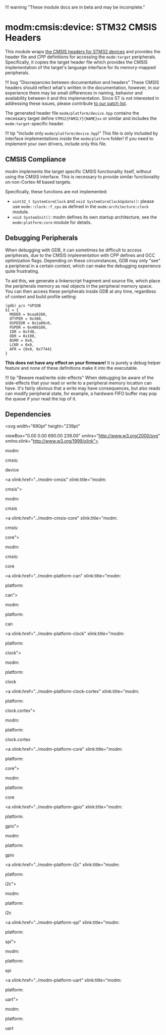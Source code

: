 !!! warning "These module docs are in beta and may be incomplete."

# modm:cmsis:device: STM32 CMSIS Headers

This module wraps [the CMSIS headers for STM32 devices][repo] and provides the
header file and CPP definitions for accessing the `modm:target` peripherals.
Specifically, it copies the target header file which provides the CMSIS
implementation of the target's language interface for its memory-mapped
peripherals.

!!! bug "Discrepancies between documentation and headers"
    These CMSIS headers should reflect what's written in the documentation,
    however, in our experience there may be small differences in naming,
    behavior and availability between it and this implementation.
    Since ST is not interested in addressing these issues, please contribute
	[to our patch list][patches].

The generated header file `modm/platform/device.hpp` contains the necessary
target define `STM32{FAMILY}{NAME}xx` or similar and includes the
`modm:target`-specific header.

!!! tip "Include only `modm/platform/device.hpp`!"
	This file is only included by interface implementations inside the
	`modm/platform` folder! If you need to implement your own drivers, include
	only this file.


## CMSIS Compliance

modm implements the target specific CMSIS functionality itself, without using
the CMSIS interface. This is necessary to provide similar functionality on
non-Cortex-M based targets.

Specifically, these functions are not implemented:

- `uint32_t SystemCoreClock` and `void SystemCoreClockUpdate()`: please use
  `modm::clock::f_cpu` as defined in the `modm:architecture:clock` module.
- `void SystemInit()`: modm defines its own startup architecture, see the
  `modm:platform:core` module for details.


[repo]: https://github.com/modm-io/cmsis-header-stm32
[patches]: https://github.com/modm-io/cmsis-header-stm32/tree/master/patches


## Debugging Peripherals

When debugging with GDB, it can sometimes be difficult to access peripherals,
due to the CMSIS implementation with CPP defines and GCC optimization flags.
Depending on these circumstances, GDB may only "see" a peripheral in a certain
context, which can make the debugging experience quite frustrating.

To aid this, we generate a linkerscript fragment and source file, which place
the peripherals memory as real objects in the peripheral memory space.
You can then access these peripherals inside GDB at any time, regardless of
context and build profile setting:

```
(gdb) p/x *GPIOB
$1 = {
  MODER = 0xaa0280,
  OTYPER = 0x300,
  OSPEEDR = 0x2a00c0,
  PUPDR = 0x400100,
  IDR = 0xfd0,
  ODR = 0x100,
  BSRR = 0x0,
  LCKR = 0x0,
  AFR = {0x0, 0x7744}
}
```

**This does not have any effect on your firmware!** It is purely a debug
helper feature and none of these definitions make it into the executable.

!!! tip "Beware read/write side-effects"
    When debugging be aware of the side-effects that your read or write to a
    peripheral memory location can have. It's fairly obvious that a write may
    have consequences, but also reads can modify peripheral state, for example,
    a hardware FIFO buffer may pop the queue if your read the top of it.






## Dependencies

<?xml version="1.0" encoding="UTF-8" standalone="no"?>
<!DOCTYPE svg PUBLIC "-//W3C//DTD SVG 1.1//EN"
 "http://www.w3.org/Graphics/SVG/1.1/DTD/svg11.dtd">
<!-- Generated by graphviz version 2.38.0 (20140413.2041)
 -->
<!-- Title: modm:cmsis:device Pages: 1 -->
<svg width="690pt" height="239pt"
 viewBox="0.00 0.00 690.00 239.00" xmlns="http://www.w3.org/2000/svg" xmlns:xlink="http://www.w3.org/1999/xlink">
<g id="graph0" class="graph" transform="scale(1 1) rotate(0) translate(4 235)">
<title>modm:cmsis:device</title>
<polygon fill="white" stroke="none" points="-4,4 -4,-235 686,-235 686,4 -4,4"/>
<!-- modm_cmsis_device -->
<g id="node1" class="node"><title>modm_cmsis_device</title>
<polygon fill="lightgrey" stroke="black" stroke-width="2" points="378.5,-142 322.5,-142 322.5,-89 378.5,-89 378.5,-142"/>
<text text-anchor="middle" x="350.5" y="-126.8" font-family="Times New Roman,serif" font-size="14.00">modm:</text>
<text text-anchor="middle" x="350.5" y="-111.8" font-family="Times New Roman,serif" font-size="14.00">cmsis:</text>
<text text-anchor="middle" x="350.5" y="-96.8" font-family="Times New Roman,serif" font-size="14.00">device</text>
</g>
<!-- modm_cmsis -->
<g id="node2" class="node"><title>modm_cmsis</title>
<g id="a_node2"><a xlink:href="../modm-cmsis" xlink:title="modm:
cmsis">
<polygon fill="lightgrey" stroke="black" points="341.5,-223.5 285.5,-223.5 285.5,-185.5 341.5,-185.5 341.5,-223.5"/>
<text text-anchor="middle" x="313.5" y="-208.3" font-family="Times New Roman,serif" font-size="14.00">modm:</text>
<text text-anchor="middle" x="313.5" y="-193.3" font-family="Times New Roman,serif" font-size="14.00">cmsis</text>
</a>
</g>
</g>
<!-- modm_cmsis_device&#45;&gt;modm_cmsis -->
<g id="edge1" class="edge"><title>modm_cmsis_device&#45;&gt;modm_cmsis</title>
<path fill="none" stroke="black" d="M339.599,-142.132C335.062,-152.801 329.787,-165.204 325.171,-176.057"/>
<polygon fill="black" stroke="black" points="321.851,-174.921 321.158,-185.493 328.293,-177.661 321.851,-174.921"/>
</g>
<!-- modm_cmsis_core -->
<g id="node3" class="node"><title>modm_cmsis_core</title>
<g id="a_node3"><a xlink:href="../modm-cmsis-core" xlink:title="modm:
cmsis:
core">
<polygon fill="lightgrey" stroke="black" points="415.5,-231 359.5,-231 359.5,-178 415.5,-178 415.5,-231"/>
<text text-anchor="middle" x="387.5" y="-215.8" font-family="Times New Roman,serif" font-size="14.00">modm:</text>
<text text-anchor="middle" x="387.5" y="-200.8" font-family="Times New Roman,serif" font-size="14.00">cmsis:</text>
<text text-anchor="middle" x="387.5" y="-185.8" font-family="Times New Roman,serif" font-size="14.00">core</text>
</a>
</g>
</g>
<!-- modm_cmsis_device&#45;&gt;modm_cmsis_core -->
<g id="edge2" class="edge"><title>modm_cmsis_device&#45;&gt;modm_cmsis_core</title>
<path fill="none" stroke="black" d="M361.401,-142.132C364.908,-150.378 368.855,-159.659 372.598,-168.46"/>
<polygon fill="black" stroke="black" points="369.414,-169.918 376.549,-177.75 375.856,-167.178 369.414,-169.918"/>
</g>
<!-- modm_platform_can -->
<g id="node4" class="node"><title>modm_platform_can</title>
<g id="a_node4"><a xlink:href="../modm-platform-can" xlink:title="modm:
platform:
can">
<polygon fill="lightgrey" stroke="black" points="67,-53 0,-53 0,-0 67,-0 67,-53"/>
<text text-anchor="middle" x="33.5" y="-37.8" font-family="Times New Roman,serif" font-size="14.00">modm:</text>
<text text-anchor="middle" x="33.5" y="-22.8" font-family="Times New Roman,serif" font-size="14.00">platform:</text>
<text text-anchor="middle" x="33.5" y="-7.8" font-family="Times New Roman,serif" font-size="14.00">can</text>
</a>
</g>
</g>
<!-- modm_platform_can&#45;&gt;modm_cmsis_device -->
<g id="edge3" class="edge"><title>modm_platform_can&#45;&gt;modm_cmsis_device</title>
<path fill="none" stroke="black" d="M67.4047,-49.3258C70.093,-50.6711 72.8096,-51.9166 75.5,-53 156.335,-85.5525 257.818,-102.579 312.08,-109.926"/>
<polygon fill="black" stroke="black" points="311.911,-113.434 322.282,-111.268 312.824,-106.494 311.911,-113.434"/>
</g>
<!-- modm_platform_clock -->
<g id="node5" class="node"><title>modm_platform_clock</title>
<g id="a_node5"><a xlink:href="../modm-platform-clock" xlink:title="modm:
platform:
clock">
<polygon fill="lightgrey" stroke="black" points="152,-53 85,-53 85,-0 152,-0 152,-53"/>
<text text-anchor="middle" x="118.5" y="-37.8" font-family="Times New Roman,serif" font-size="14.00">modm:</text>
<text text-anchor="middle" x="118.5" y="-22.8" font-family="Times New Roman,serif" font-size="14.00">platform:</text>
<text text-anchor="middle" x="118.5" y="-7.8" font-family="Times New Roman,serif" font-size="14.00">clock</text>
</a>
</g>
</g>
<!-- modm_platform_clock&#45;&gt;modm_cmsis_device -->
<g id="edge4" class="edge"><title>modm_platform_clock&#45;&gt;modm_cmsis_device</title>
<path fill="none" stroke="black" d="M152.402,-48.5233C155.435,-50.1224 158.495,-51.6403 161.5,-53 212.002,-75.8523 273.546,-94.2415 312.388,-104.77"/>
<polygon fill="black" stroke="black" points="311.668,-108.201 322.233,-107.402 313.476,-101.438 311.668,-108.201"/>
</g>
<!-- modm_platform_clock_cortex -->
<g id="node6" class="node"><title>modm_platform_clock_cortex</title>
<g id="a_node6"><a xlink:href="../modm-platform-clock-cortex" xlink:title="modm:
platform:
clock.cortex">
<polygon fill="lightgrey" stroke="black" points="256.5,-53 170.5,-53 170.5,-0 256.5,-0 256.5,-53"/>
<text text-anchor="middle" x="213.5" y="-37.8" font-family="Times New Roman,serif" font-size="14.00">modm:</text>
<text text-anchor="middle" x="213.5" y="-22.8" font-family="Times New Roman,serif" font-size="14.00">platform:</text>
<text text-anchor="middle" x="213.5" y="-7.8" font-family="Times New Roman,serif" font-size="14.00">clock.cortex</text>
</a>
</g>
</g>
<!-- modm_platform_clock_cortex&#45;&gt;modm_cmsis_device -->
<g id="edge5" class="edge"><title>modm_platform_clock_cortex&#45;&gt;modm_cmsis_device</title>
<path fill="none" stroke="black" d="M253.864,-53.1323C272.806,-65.1614 295.223,-79.3968 313.695,-91.1272"/>
<polygon fill="black" stroke="black" points="311.827,-94.0871 322.145,-96.4933 315.579,-88.1779 311.827,-94.0871"/>
</g>
<!-- modm_platform_core -->
<g id="node7" class="node"><title>modm_platform_core</title>
<g id="a_node7"><a xlink:href="../modm-platform-core" xlink:title="modm:
platform:
core">
<polygon fill="lightgrey" stroke="black" points="342,-53 275,-53 275,-0 342,-0 342,-53"/>
<text text-anchor="middle" x="308.5" y="-37.8" font-family="Times New Roman,serif" font-size="14.00">modm:</text>
<text text-anchor="middle" x="308.5" y="-22.8" font-family="Times New Roman,serif" font-size="14.00">platform:</text>
<text text-anchor="middle" x="308.5" y="-7.8" font-family="Times New Roman,serif" font-size="14.00">core</text>
</a>
</g>
</g>
<!-- modm_platform_core&#45;&gt;modm_cmsis_device -->
<g id="edge6" class="edge"><title>modm_platform_core&#45;&gt;modm_cmsis_device</title>
<path fill="none" stroke="black" d="M320.874,-53.1323C324.897,-61.4652 329.431,-70.8569 333.72,-79.7412"/>
<polygon fill="black" stroke="black" points="330.57,-81.2664 338.069,-88.7503 336.873,-78.2231 330.57,-81.2664"/>
</g>
<!-- modm_platform_gpio -->
<g id="node8" class="node"><title>modm_platform_gpio</title>
<g id="a_node8"><a xlink:href="../modm-platform-gpio" xlink:title="modm:
platform:
gpio">
<polygon fill="lightgrey" stroke="black" points="427,-53 360,-53 360,-0 427,-0 427,-53"/>
<text text-anchor="middle" x="393.5" y="-37.8" font-family="Times New Roman,serif" font-size="14.00">modm:</text>
<text text-anchor="middle" x="393.5" y="-22.8" font-family="Times New Roman,serif" font-size="14.00">platform:</text>
<text text-anchor="middle" x="393.5" y="-7.8" font-family="Times New Roman,serif" font-size="14.00">gpio</text>
</a>
</g>
</g>
<!-- modm_platform_gpio&#45;&gt;modm_cmsis_device -->
<g id="edge7" class="edge"><title>modm_platform_gpio&#45;&gt;modm_cmsis_device</title>
<path fill="none" stroke="black" d="M380.831,-53.1323C376.713,-61.4652 372.071,-70.8569 367.68,-79.7412"/>
<polygon fill="black" stroke="black" points="364.52,-78.2346 363.227,-88.7503 370.795,-81.3363 364.52,-78.2346"/>
</g>
<!-- modm_platform_i2c -->
<g id="node9" class="node"><title>modm_platform_i2c</title>
<g id="a_node9"><a xlink:href="../modm-platform-i2c" xlink:title="modm:
platform:
i2c">
<polygon fill="lightgrey" stroke="black" points="512,-53 445,-53 445,-0 512,-0 512,-53"/>
<text text-anchor="middle" x="478.5" y="-37.8" font-family="Times New Roman,serif" font-size="14.00">modm:</text>
<text text-anchor="middle" x="478.5" y="-22.8" font-family="Times New Roman,serif" font-size="14.00">platform:</text>
<text text-anchor="middle" x="478.5" y="-7.8" font-family="Times New Roman,serif" font-size="14.00">i2c</text>
</a>
</g>
</g>
<!-- modm_platform_i2c&#45;&gt;modm_cmsis_device -->
<g id="edge8" class="edge"><title>modm_platform_i2c&#45;&gt;modm_cmsis_device</title>
<path fill="none" stroke="black" d="M444.87,-50.3582C427.174,-62.3859 405.445,-77.1545 387.3,-89.4874"/>
<polygon fill="black" stroke="black" points="385.017,-86.8073 378.714,-95.3234 388.952,-92.5966 385.017,-86.8073"/>
</g>
<!-- modm_platform_spi -->
<g id="node10" class="node"><title>modm_platform_spi</title>
<g id="a_node10"><a xlink:href="../modm-platform-spi" xlink:title="modm:
platform:
spi">
<polygon fill="lightgrey" stroke="black" points="597,-53 530,-53 530,-0 597,-0 597,-53"/>
<text text-anchor="middle" x="563.5" y="-37.8" font-family="Times New Roman,serif" font-size="14.00">modm:</text>
<text text-anchor="middle" x="563.5" y="-22.8" font-family="Times New Roman,serif" font-size="14.00">platform:</text>
<text text-anchor="middle" x="563.5" y="-7.8" font-family="Times New Roman,serif" font-size="14.00">spi</text>
</a>
</g>
</g>
<!-- modm_platform_spi&#45;&gt;modm_cmsis_device -->
<g id="edge9" class="edge"><title>modm_platform_spi&#45;&gt;modm_cmsis_device</title>
<path fill="none" stroke="black" d="M529.898,-48.6975C527.094,-50.2216 524.271,-51.6768 521.5,-53 477.319,-74.0944 423.867,-92.2132 388.618,-103.213"/>
<polygon fill="black" stroke="black" points="387.263,-99.9676 378.738,-106.258 389.325,-106.657 387.263,-99.9676"/>
</g>
<!-- modm_platform_uart -->
<g id="node11" class="node"><title>modm_platform_uart</title>
<g id="a_node11"><a xlink:href="../modm-platform-uart" xlink:title="modm:
platform:
uart">
<polygon fill="lightgrey" stroke="black" points="682,-53 615,-53 615,-0 682,-0 682,-53"/>
<text text-anchor="middle" x="648.5" y="-37.8" font-family="Times New Roman,serif" font-size="14.00">modm:</text>
<text text-anchor="middle" x="648.5" y="-22.8" font-family="Times New Roman,serif" font-size="14.00">platform:</text>
<text text-anchor="middle" x="648.5" y="-7.8" font-family="Times New Roman,serif" font-size="14.00">uart</text>
</a>
</g>
</g>
<!-- modm_platform_uart&#45;&gt;modm_cmsis_device -->
<g id="edge10" class="edge"><title>modm_platform_uart&#45;&gt;modm_cmsis_device</title>
<path fill="none" stroke="black" d="M614.576,-49.2781C611.892,-50.6344 609.182,-51.8954 606.5,-53 532.362,-83.5364 439.628,-101.1 388.592,-109.132"/>
<polygon fill="black" stroke="black" points="388.01,-105.68 378.657,-110.658 389.072,-112.599 388.01,-105.68"/>
</g>
</g>
</svg>

